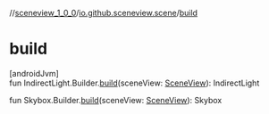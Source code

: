 //[sceneview_1_0_0](../../index.md)/[io.github.sceneview.scene](index.md)/[build](build.md)

# build

[androidJvm]\
fun IndirectLight.Builder.[build](build.md)(sceneView: [SceneView](../io.github.sceneview/-scene-view/index.md)): IndirectLight

fun Skybox.Builder.[build](build.md)(sceneView: [SceneView](../io.github.sceneview/-scene-view/index.md)): Skybox
